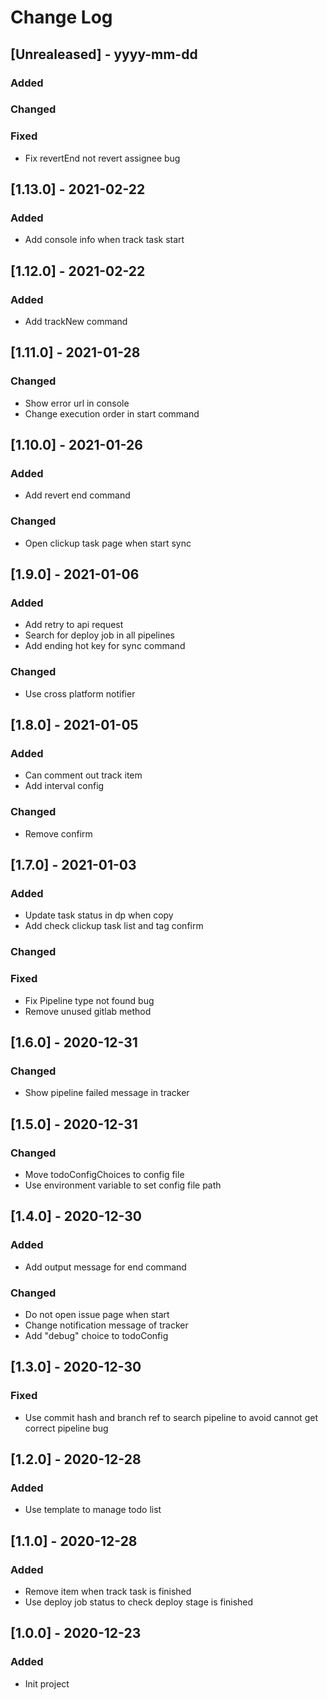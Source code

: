 # Change Log

## [Unrealeased] - yyyy-mm-dd

### Added

### Changed

### Fixed
- Fix revertEnd not revert assignee bug

## [1.13.0] - 2021-02-22

### Added
- Add console info when track task start

## [1.12.0] - 2021-02-22

### Added
- Add trackNew command

## [1.11.0] - 2021-01-28

### Changed
- Show error url in console
- Change execution order in start command

## [1.10.0] - 2021-01-26

### Added
- Add revert end command

### Changed
- Open clickup task page when start sync

## [1.9.0] - 2021-01-06

### Added
- Add retry to api request
- Search for deploy job in all pipelines
- Add ending hot key for sync command

### Changed
- Use cross platform notifier

## [1.8.0] - 2021-01-05

### Added
- Can comment out track item
- Add interval config

### Changed
- Remove confirm

## [1.7.0] - 2021-01-03

### Added
- Update task status in dp when copy
- Add check clickup task list and tag confirm

### Changed

### Fixed

- Fix Pipeline type not found bug
- Remove unused gitlab method

## [1.6.0] - 2020-12-31

### Changed

- Show pipeline failed message in tracker

## [1.5.0] - 2020-12-31

### Changed

- Move todoConfigChoices to config file
- Use environment variable to set config file path

## [1.4.0] - 2020-12-30

### Added

- Add output message for end command

### Changed

- Do not open issue page when start
- Change notification message of tracker
- Add "debug" choice to todoConfig

## [1.3.0] - 2020-12-30

### Fixed

- Use commit hash and branch ref to search pipeline to avoid cannot get correct pipeline bug

## [1.2.0] - 2020-12-28

### Added

- Use template to manage todo list

## [1.1.0] - 2020-12-28

### Added

- Remove item when track task is finished
- Use deploy job status to check deploy stage is finished

## [1.0.0] - 2020-12-23

### Added

- Init project
